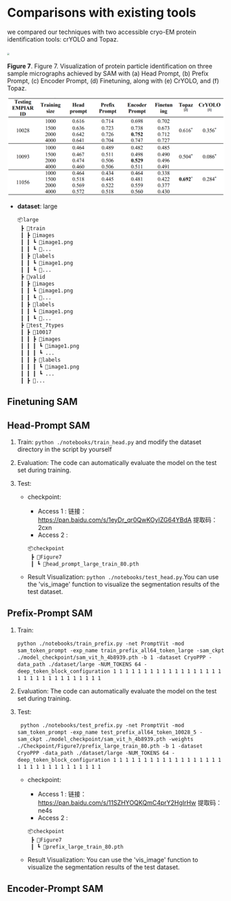 #  Comparisons with existing tools

we compared our techniques with two accessible cryo-EM protein identification tools: crYOLO and 
Topaz.

<img src="../image/figure7.png" style="zoom: 33%;" />

**Figure 7**. Figure 7. Visualization of protein particle identification on three sample micrographs achieved by SAM with (a) Head Prompt, (b) Prefix Prompt, (c) Encoder Prompt, (d) Finetuning, along with (e) CrYOLO, and (f) Topaz.

<img src="../image/figure8.png" style="zoom: 67%;" />

- **dataset**:  large
  
    ```
    📦large
     ┣ 📂train
     ┃ ┣ 📂images
     ┃ ┃ ┗ 📜image1.png
     ┃ ┃ ┗ 📜...
     ┃ ┣ 📂labels
     ┃ ┃ ┗ 📜image1.png
     ┃ ┃ ┗ 📜...
     ┣ 📂valid
     ┃ ┣ 📂images
     ┃ ┃ ┗ 📜image1.png
     ┃ ┃ ┗ 📜...
     ┃ ┣ 📂labels
     ┃ ┃ ┗ 📜image1.png
     ┃ ┃ ┗ 📜...
     ┣ 📂test_7types
     ┃ ┣ 📂10017
     ┃ ┃ ┣ 📂images
     ┃ ┃ ┃ ┗ 📜image1.png
     ┃ ┃ ┃ ┗ ...
     ┃ ┃ ┣ 📂labels
     ┃ ┃ ┃ ┗ 📜image1.png
     ┃ ┃ ┃ ┗ ...
     ┃ ┣ 📂...
    ```

## Finetuning SAM



## Head-Prompt SAM

1. Train:  `python ./notebooks/train_head.py` and modify the dataset directory in the script by yourself

2. Evaluation: The code can automatically evaluate the model on the test set during training.

3. Test:
   - checkpoint: 
     
       - Access 1 : 链接：https://pan.baidu.com/s/1eyDr_qr0QwKOyIZG64YBdA  提取码：2cxn
       - Access 2 : 
       
       ```
       📦checkpoint
        ┣ 📂Figure7
        ┃ ┗ 📜head_prompt_large_train_80.pth
       ```
       
   - Result Visualization: `python ./notebooks/test_head.py`.You can use the 'vis_image' function to visualize the segmentation results of the test dataset.

## Prefix-Prompt SAM

1. Train:  
   ```
   python ./notebooks/train_prefix.py -net PromptVit -mod sam_token_prompt -exp_name train_prefix_all64_token_large -sam_ckpt ./model_checkpoint/sam_vit_h_4b8939.pth -b 1 -dataset CryoPPP -data_path ./dataset/large -NUM_TOKENS 64 -deep_token_block_configuration 1 1 1 1 1 1 1 1 1 1 1 1 1 1 1 1 1 1 1 1 1 1 1 1 1 1 1 1 1 1 1 1
   ```

2. Evaluation: The code can automatically evaluate the model on the test set during training.

3. Test:
   ```
    python ./notebooks/test_prefix.py -net PromptVit -mod sam_token_prompt -exp_name test_prefix_all64_token_10028_5 -sam_ckpt ./model_checkpoint/sam_vit_h_4b8939.pth -weights ./Checkpoint/Figure7/prefix_large_train_80.pth -b 1 -dataset CryoPPP -data_path ./dataset/large -NUM_TOKENS 64 -deep_token_block_configuration 1 1 1 1 1 1 1 1 1 1 1 1 1 1 1 1 1 1 1 1 1 1 1 1 1 1 1 1 1 1 1 1
   ```
   - checkpoint: 
     
       - Access 1 : 链接：https://pan.baidu.com/s/11SZHYOQKQmC4prY2HgIrHw  提取码：ne4s
       - Access 2 : 
       
       ```
       📦checkpoint
        ┣ 📂Figure7
        ┃ ┗ 📜prefix_large_train_80.pth
       ```
       
   - Result Visualization: You can use the 'vis_image' function to visualize the segmentation results of the test dataset.


## Encoder-Prompt SAM
